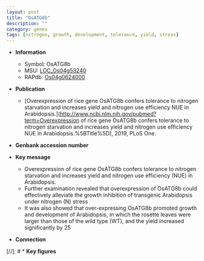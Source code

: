 ```yaml
---
layout: post
title: "OsATG8b"
description: ""
category: genes
tags: [nitrogen, growth, development, tolerance, yield, stress]
---
```


* **Information**  
    + Symbol: OsATG8b  
    + MSU: [LOC_Os04g53240](http://rice.plantbiology.msu.edu/cgi-bin/ORF_infopage.cgi?orf=LOC_Os04g53240)  
    + RAPdb: [Os04g0624000](http://rapdb.dna.affrc.go.jp/viewer/gbrowse_details/irgsp1?name=Os04g0624000)  

* **Publication**  
    + [Overexpression of rice gene OsATG8b confers tolerance to nitrogen starvation and increases yield and nitrogen use efficiency NUE in Arabidopsis.](http://www.ncbi.nlm.nih.gov/pubmed?term=Overexpression of rice gene OsATG8b confers tolerance to nitrogen starvation and increases yield and nitrogen use efficiency NUE in Arabidopsis.%5BTitle%5D), 2019, PLoS One.

* **Genbank accession number**  

* **Key message**  
    + Overexpression of rice gene OsATG8b confers tolerance to nitrogen starvation and increases yield and nitrogen use efficiency (NUE) in Arabidopsis.
    + Further examination revealed that overexpression of OsATG8b could effectively alleviate the growth inhibition of transgenic Arabidopsis under nitrogen (N) stress
    + It was also showed that over-expressing OsATG8b promoted growth and development of Arabidopsis, in which the rosette leaves were larger than those of the wild type (WT), and the yield increased significantly by 25

* **Connection**  

[//]: # * **Key figures**  



